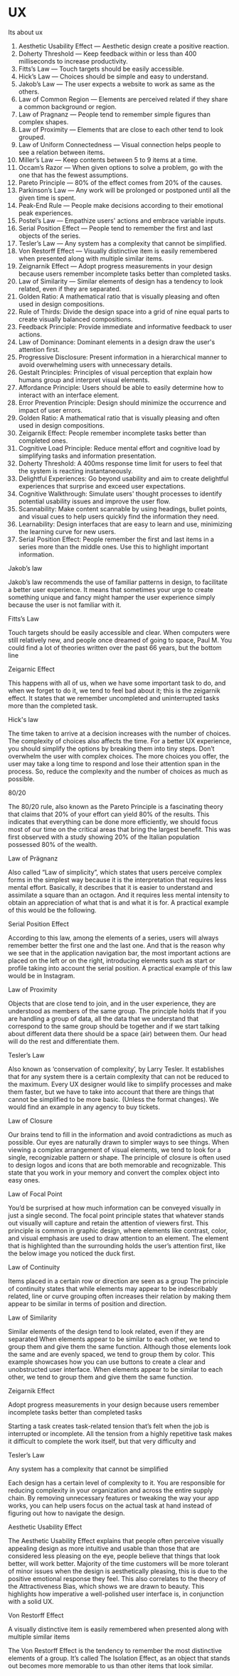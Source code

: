 # UX
Its about ux 

1. Aesthetic Usability Effect — Aesthetic design create a positive reaction.
2. Doherty Threshold — Keep feedback within or less than 400 milliseconds to increase productivity.
3. Fitts’s Law — Touch targets should be easily accessible.
4. Hick’s Law — Choices should be simple and easy to understand.
5. Jakob’s Law — The user expects a website to work as same as the others.
6. Law of Common Region — Elements are perceived related if they share a common background or region.
7. Law of Pragnanz — People tend to remember simple figures than complex shapes.
8. Law of Proximity — Elements that are close to each other tend to look grouped.
9. Law of Uniform Connectedness — Visual connection helps people to see a relation between items.
10. Miller’s Law — Keep contents between 5 to 9 items at a time.
11. Occam’s Razor — When given options to solve a problem, go with the one that has the fewest assumptions.
12. Pareto Principle — 80% of the effect comes from 20% of the causes.
13. Parkinson’s Law — Any work will be prolonged or postponed until all the given time is spent.
14. Peak-End Rule — People make decisions according to their emotional peak experiences.
15. Postel’s Law — Empathize users' actions and embrace variable inputs.
16. Serial Position Effect — People tend to remember the first and last objects of the series.
17. Tesler’s Law — Any system has a complexity that cannot be simplified.
18. Von Restorff Effect — Visually distinctive item is easily remembered when presented along with multiple similar items.
19. Zeignarnik Effect — Adopt progress measurements in your design because users remember incomplete tasks better than completed tasks.
20. Law of Similarity — Similar elements of design has a tendency to look related, even if they are separated.
21. Golden Ratio: A mathematical ratio that is visually pleasing and often used in design compositions.
22. Rule of Thirds: Divide the design space into a grid of nine equal parts to create visually balanced compositions.
23. Feedback Principle: Provide immediate and informative feedback to user actions.
24. Law of Dominance: Dominant elements in a design draw the user's attention first.
25. Progressive Disclosure: Present information in a hierarchical manner to avoid overwhelming users with unnecessary details.
26. Gestalt Principles: Principles of visual perception that explain how humans group and interpret visual elements.
27. Affordance Principle: Users should be able to easily determine how to interact with an interface element.
28. Error Prevention Principle: Design should minimize the occurrence and impact of user errors.
29. Golden Ratio: A mathematical ratio that is visually pleasing and often used in design compositions.
30. Zeigarnik Effect: People remember incomplete tasks better than completed ones.
31. Cognitive Load Principle: Reduce mental effort and cognitive load by simplifying tasks and information presentation.
32. Doherty Threshold: A 400ms response time limit for users to feel that the system is reacting instantaneously.
33. Delightful Experiences: Go beyond usability and aim to create delightful experiences that surprise and exceed user expectations.
34. Cognitive Walkthrough: Simulate users' thought processes to identify potential usability issues and improve the user flow.
35. Scannability: Make content scannable by using headings, bullet points, and visual cues to help users quickly find the information they need.
36. Learnability: Design interfaces that are easy to learn and use, minimizing the learning curve for new users.
37. Serial Position Effect: People remember the first and last items in a series more than the middle ones. Use this to highlight important information.

Jakob’s law

Jakob’s law recommends the use of familiar patterns in design, to facilitate a better user experience.
It means that sometimes your urge to create something unique and fancy might hamper the user experience simply because the user is not familiar with it.

Fitts’s Law

Touch targets should be easily accessible and clear.
When computers were still relatively new, and people once dreamed of going to space, Paul M. You could find a lot of theories written over the past 66 years, but the bottom line

Zeigarnic Effect

This happens with all of us, when we have some important task to do, and when we forget to do it, we tend to feel bad about it; this is the zeigarnik effect.
It states that we remember uncompleted and uninterrupted tasks more than the completed task.

Hick's law

The time taken to arrive at a decision increases with the number of choices. The complexity of choices also affects the time.
For a better UX experience, you should simplify the options by breaking them into tiny steps. Don’t overwhelm the user with complex choices.
The more choices you offer, the user may take a long time to respond and lose their attention span in the process.
So, reduce the complexity and the number of choices as much as possible.

80/20

The 80/20 rule, also known as the Pareto Principle is a fascinating theory that claims that 20% of your effort can yield 80% of the results. This indicates that everything can be done more efficiently, we should focus most of our time on the critical areas that bring the largest benefit. This was first observed with a study showing 20% of the Italian population possessed 80% of the wealth. 

Law of Prägnanz

Also called “Law of simplicity”, which states that users perceive complex forms in the simplest way because it is the interpretation that requires less mental effort.
Basically, it describes that it is easier to understand and assimilate a square than an octagon. And it requires less mental intensity to obtain an appreciation of what that is and what it is for. A practical example of this would be the following.

Serial Position Effect

According to this law, among the elements of a series, users will always remember better the first one and the last one.
And that is the reason why we see that in the application navigation bar, the most important actions are placed on the left or on the right, introducing elements such as start or profile taking into account the serial position.
A practical example of this law would be in Instagram.

Law of Proximity

Objects that are close tend to join, and in the user experience, they are understood as members of the same group.
The principle holds that if you are handling a group of data, all the data that we understand that correspond to the same group should be together and if we start talking about different data there should be a space (air) between them. Our head will do the rest and differentiate them.


Tesler’s Law

Also known as ‘conservation of complexity’, by Larry Tesler. It establishes that for any system there is a certain complexity that can not be reduced to the maximum.
Every UX designer would like to simplify processes and make them faster, but we have to take into account that there are things that cannot be simplified to be more basic. (Unless the format changes).
We would find an example in any agency to buy tickets.

Law of Closure

Our brains tend to fill in the information and avoid contradictions as much as possible.
Our eyes are naturally drawn to simpler ways to see things. When viewing a complex arrangement of visual elements, we tend to look for a single, recognizable pattern or shape.
The principle of closure is often used to design logos and icons that are both memorable and recognizable. This state that you work in your memory and convert the complex object into easy ones.

Law of Focal Point

You’d be surprised at how much information can be conveyed visually in just a single second.
The focal point principle states that whatever stands out visually will capture and retain the attention of viewers first. This principle is common in graphic design, where elements like contrast, color, and visual emphasis are used to draw attention to an element. The element that is highlighted than the surrounding holds the user’s attention first, like the below image you noticed the duck first.

Law of Continuity

Items placed in a certain row or direction are seen as a group
The principle of continuity states that while elements may appear to be indescribably related, line or curve grouping often increases their relation by making them appear to be similar in terms of position and direction.

Law of Similarity

Similar elements of the design tend to look related, even if they are separated
When elements appear to be similar to each other, we tend to group them and give them the same function.
Although those elements look the same and are evenly spaced, we tend to group them by color.
This example showcases how you can use buttons to create a clear and unobstructed user interface.
When elements appear to be similar to each other, we tend to group them and give them the same function.

Zeigarnik Effect

Adopt progress measurements in your design because users remember incomplete tasks better than completed tasks

Starting a task creates task-related tension that’s felt when the job is interrupted or incomplete. All the tension from a highly repetitive task makes it difficult to complete the work itself, but that very difficulty and

Tesler’s Law

Any system has a complexity that cannot be simplified

Each design has a certain level of complexity to it. You are responsible for reducing complexity in your organization and across the entire supply chain. By removing unnecessary features or tweaking the way your app works, you can help users focus on the actual task at hand instead of figuring out how to navigate the design.

Aesthetic Usability Effect

The Aesthetic Usability Effect explains that people often perceive visually appealing design as more intuitive and usable than those that are considered less pleasing on the eye, people believe that things that look better, will work better. Majority of the time customers will be more tolerant of minor issues when the design is aesthetically pleasing, this is due to the positive emotional response they feel. This also correlates to the theory of the Attractiveness Bias, which shows we are drawn to beauty. This highlights how imperative a well-polished user interface is, in conjunction with a solid UX.


Von Restorff Effect

A visually distinctive item is easily remembered when presented along with multiple similar items

The Von Restorff Effect is the tendency to remember the most distinctive elements of a group. It’s called The Isolation Effect, as an object that stands out becomes more memorable to us than other items that look similar.
